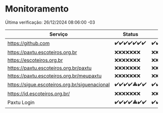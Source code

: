 # Monitoramento

Última verificação: 26/12/2024 08:06:00 -03

|Serviço|Status|Últimas 24h|
|---|---|---|
|https://github.com|<span title="2024-12-19: OK=23">✔️</span><span title="2024-12-20: OK=23">✔️</span><span title="2024-12-21: OK=23">✔️</span><span title="2024-12-22: OK=23">✔️</span><span title="2024-12-23: OK=23">✔️</span><span title="2024-12-24: OK=23">✔️</span><span title="2024-12-25: OK=10">✔️</span>|<span title="25/12/2024 08:06:00 -03 : 200">✔️</span><span title="25/12/2024 09:14:00 -03 : 200">✔️</span><span title="25/12/2024 10:14:00 -03 : 200">✔️</span><span title="25/12/2024 11:07:00 -03 : 200">✔️</span><span title="25/12/2024 12:07:00 -03 : 200">✔️</span><span title="25/12/2024 13:09:00 -03 : 200">✔️</span><span title="25/12/2024 14:07:00 -03 : 200">✔️</span><span title="25/12/2024 15:10:00 -03 : 200">✔️</span><span title="25/12/2024 16:06:00 -03 : 200">✔️</span><span title="25/12/2024 17:08:00 -03 : 200">✔️</span><span title="25/12/2024 18:07:00 -03 : 200">✔️</span><span title="25/12/2024 19:07:00 -03 : 200">✔️</span><span title="25/12/2024 20:07:00 -03 : 200">✔️</span><span title="25/12/2024 21:40:00 -03 : 200">✔️</span><span title="25/12/2024 23:09:00 -03 : 200">✔️</span><span title="26/12/2024 00:13:00 -03 : 200">✔️</span><span title="26/12/2024 01:10:00 -03 : 200">✔️</span><span title="26/12/2024 02:08:00 -03 : 200">✔️</span><span title="26/12/2024 03:12:00 -03 : 200">✔️</span><span title="26/12/2024 04:08:00 -03 : 200">✔️</span><span title="26/12/2024 05:11:00 -03 : 200">✔️</span><span title="26/12/2024 06:08:00 -03 : 200">✔️</span><span title="26/12/2024 07:08:00 -03 : 200">✔️</span><span title="26/12/2024 08:06:00 -03 : 200">✔️</span>|
|https://paxtu.escoteiros.org.br|<span title="2024-12-19: Falhas=23">❌</span><span title="2024-12-20: Falhas=23">❌</span><span title="2024-12-21: Falhas=23">❌</span><span title="2024-12-22: Falhas=23">❌</span><span title="2024-12-23: Falhas=23">❌</span><span title="2024-12-24: Falhas=23">❌</span><span title="2024-12-25: Falhas=10">❌</span>|<span title="25/12/2024 08:06:00 -03 : 403">❌</span><span title="25/12/2024 09:14:00 -03 : 403">❌</span><span title="25/12/2024 10:14:00 -03 : 403">❌</span><span title="25/12/2024 11:07:00 -03 : 403">❌</span><span title="25/12/2024 12:07:00 -03 : 403">❌</span><span title="25/12/2024 13:09:00 -03 : 403">❌</span><span title="25/12/2024 14:07:00 -03 : 403">❌</span><span title="25/12/2024 15:10:00 -03 : 403">❌</span><span title="25/12/2024 16:06:00 -03 : 403">❌</span><span title="25/12/2024 17:08:00 -03 : 403">❌</span><span title="25/12/2024 18:07:00 -03 : 403">❌</span><span title="25/12/2024 19:07:00 -03 : 403">❌</span><span title="25/12/2024 20:07:00 -03 : 403">❌</span><span title="25/12/2024 21:40:00 -03 : 403">❌</span><span title="25/12/2024 23:09:00 -03 : 403">❌</span><span title="26/12/2024 00:13:00 -03 : 403">❌</span><span title="26/12/2024 01:10:00 -03 : 403">❌</span><span title="26/12/2024 02:08:00 -03 : 403">❌</span><span title="26/12/2024 03:12:00 -03 : 403">❌</span><span title="26/12/2024 04:08:00 -03 : 403">❌</span><span title="26/12/2024 05:11:00 -03 : 403">❌</span><span title="26/12/2024 06:08:00 -03 : 403">❌</span><span title="26/12/2024 07:08:00 -03 : 403">❌</span><span title="26/12/2024 08:06:00 -03 : 403">❌</span>|
|https://escoteiros.org.br|<span title="2024-12-19: Falhas=23">❌</span><span title="2024-12-20: Falhas=23">❌</span><span title="2024-12-21: Falhas=23">❌</span><span title="2024-12-22: Falhas=23">❌</span><span title="2024-12-23: Falhas=23">❌</span><span title="2024-12-24: Falhas=23">❌</span><span title="2024-12-25: Falhas=10">❌</span>|<span title="25/12/2024 08:06:00 -03 : 403">❌</span><span title="25/12/2024 09:14:00 -03 : 403">❌</span><span title="25/12/2024 10:14:00 -03 : 403">❌</span><span title="25/12/2024 11:07:00 -03 : 403">❌</span><span title="25/12/2024 12:07:00 -03 : 403">❌</span><span title="25/12/2024 13:09:00 -03 : 403">❌</span><span title="25/12/2024 14:07:00 -03 : 403">❌</span><span title="25/12/2024 15:10:00 -03 : 403">❌</span><span title="25/12/2024 16:06:00 -03 : 403">❌</span><span title="25/12/2024 17:08:00 -03 : 403">❌</span><span title="25/12/2024 18:07:00 -03 : 403">❌</span><span title="25/12/2024 19:07:00 -03 : 403">❌</span><span title="25/12/2024 20:07:00 -03 : 403">❌</span><span title="25/12/2024 21:40:00 -03 : 403">❌</span><span title="25/12/2024 23:09:00 -03 : 403">❌</span><span title="26/12/2024 00:13:00 -03 : 403">❌</span><span title="26/12/2024 01:10:00 -03 : 403">❌</span><span title="26/12/2024 02:08:00 -03 : 403">❌</span><span title="26/12/2024 03:12:00 -03 : 403">❌</span><span title="26/12/2024 04:08:00 -03 : 403">❌</span><span title="26/12/2024 05:11:00 -03 : 403">❌</span><span title="26/12/2024 06:08:00 -03 : 403">❌</span><span title="26/12/2024 07:08:00 -03 : 403">❌</span><span title="26/12/2024 08:06:00 -03 : 403">❌</span>|
|https://paxtu.escoteiros.org.br/paxtu|<span title="2024-12-19: Falhas=23">❌</span><span title="2024-12-20: Falhas=23">❌</span><span title="2024-12-21: Falhas=23">❌</span><span title="2024-12-22: Falhas=23">❌</span><span title="2024-12-23: Falhas=23">❌</span><span title="2024-12-24: Falhas=23">❌</span><span title="2024-12-25: Falhas=10">❌</span>|<span title="25/12/2024 08:06:00 -03 : 403">❌</span><span title="25/12/2024 09:14:00 -03 : 403">❌</span><span title="25/12/2024 10:14:00 -03 : 403">❌</span><span title="25/12/2024 11:07:00 -03 : 403">❌</span><span title="25/12/2024 12:07:00 -03 : 403">❌</span><span title="25/12/2024 13:09:00 -03 : 403">❌</span><span title="25/12/2024 14:07:00 -03 : 403">❌</span><span title="25/12/2024 15:10:00 -03 : 403">❌</span><span title="25/12/2024 16:06:00 -03 : 403">❌</span><span title="25/12/2024 17:08:00 -03 : 403">❌</span><span title="25/12/2024 18:07:00 -03 : 403">❌</span><span title="25/12/2024 19:07:00 -03 : 403">❌</span><span title="25/12/2024 20:07:00 -03 : 403">❌</span><span title="25/12/2024 21:40:00 -03 : 403">❌</span><span title="25/12/2024 23:09:00 -03 : 403">❌</span><span title="26/12/2024 00:13:00 -03 : 403">❌</span><span title="26/12/2024 01:10:00 -03 : 403">❌</span><span title="26/12/2024 02:08:00 -03 : 403">❌</span><span title="26/12/2024 03:12:00 -03 : 403">❌</span><span title="26/12/2024 04:08:00 -03 : 403">❌</span><span title="26/12/2024 05:11:00 -03 : 403">❌</span><span title="26/12/2024 06:08:00 -03 : 403">❌</span><span title="26/12/2024 07:08:00 -03 : 403">❌</span><span title="26/12/2024 08:06:00 -03 : 403">❌</span>|
|https://paxtu.escoteiros.org.br/meupaxtu|<span title="2024-12-19: Falhas=23">❌</span><span title="2024-12-20: Falhas=23">❌</span><span title="2024-12-21: Falhas=23">❌</span><span title="2024-12-22: Falhas=23">❌</span><span title="2024-12-23: Falhas=23">❌</span><span title="2024-12-24: Falhas=23">❌</span><span title="2024-12-25: Falhas=10">❌</span>|<span title="25/12/2024 08:06:00 -03 : 403">❌</span><span title="25/12/2024 09:14:00 -03 : 403">❌</span><span title="25/12/2024 10:14:00 -03 : 403">❌</span><span title="25/12/2024 11:07:00 -03 : 403">❌</span><span title="25/12/2024 12:07:00 -03 : 403">❌</span><span title="25/12/2024 13:09:00 -03 : 403">❌</span><span title="25/12/2024 14:07:00 -03 : 403">❌</span><span title="25/12/2024 15:10:00 -03 : 403">❌</span><span title="25/12/2024 16:06:00 -03 : 403">❌</span><span title="25/12/2024 17:08:00 -03 : 403">❌</span><span title="25/12/2024 18:07:00 -03 : 403">❌</span><span title="25/12/2024 19:07:00 -03 : 403">❌</span><span title="25/12/2024 20:07:00 -03 : 403">❌</span><span title="25/12/2024 21:40:00 -03 : 403">❌</span><span title="25/12/2024 23:09:00 -03 : 403">❌</span><span title="26/12/2024 00:13:00 -03 : 403">❌</span><span title="26/12/2024 01:10:00 -03 : 403">❌</span><span title="26/12/2024 02:08:00 -03 : 403">❌</span><span title="26/12/2024 03:12:00 -03 : 403">❌</span><span title="26/12/2024 04:08:00 -03 : 403">❌</span><span title="26/12/2024 05:11:00 -03 : 403">❌</span><span title="26/12/2024 06:08:00 -03 : 403">❌</span><span title="26/12/2024 07:08:00 -03 : 403">❌</span><span title="26/12/2024 08:06:00 -03 : 403">❌</span>|
|https://sigue.escoteiros.org.br/siguenacional|<span title="2024-12-19: OK=23">✔️</span><span title="2024-12-20: OK=23">✔️</span><span title="2024-12-21: OK=23">✔️</span><span title="2024-12-22: OK=23">✔️</span><span title="2024-12-23: OK=22, Falhas=1">⚠️</span><span title="2024-12-24: OK=23">✔️</span><span title="2024-12-25: OK=10">✔️</span>|<span title="25/12/2024 08:06:00 -03 : 200">✔️</span><span title="25/12/2024 09:14:00 -03 : 200">✔️</span><span title="25/12/2024 10:14:00 -03 : 200">✔️</span><span title="25/12/2024 11:07:00 -03 : 200">✔️</span><span title="25/12/2024 12:07:00 -03 : 200">✔️</span><span title="25/12/2024 13:09:00 -03 : 200">✔️</span><span title="25/12/2024 14:07:00 -03 : 200">✔️</span><span title="25/12/2024 15:10:00 -03 : 200">✔️</span><span title="25/12/2024 16:06:00 -03 : 200">✔️</span><span title="25/12/2024 17:08:00 -03 : 200">✔️</span><span title="25/12/2024 18:07:00 -03 : 200">✔️</span><span title="25/12/2024 19:07:00 -03 : 200">✔️</span><span title="25/12/2024 20:07:00 -03 : 200">✔️</span><span title="25/12/2024 21:40:00 -03 : 200">✔️</span><span title="25/12/2024 23:09:00 -03 : 200">✔️</span><span title="26/12/2024 00:13:00 -03 : 200">✔️</span><span title="26/12/2024 01:10:00 -03 : 200">✔️</span><span title="26/12/2024 02:08:00 -03 : 200">✔️</span><span title="26/12/2024 03:12:00 -03 : 200">✔️</span><span title="26/12/2024 04:08:00 -03 : 200">✔️</span><span title="26/12/2024 05:11:00 -03 : 200">✔️</span><span title="26/12/2024 06:08:00 -03 : 200">✔️</span><span title="26/12/2024 07:08:00 -03 : 200">✔️</span><span title="26/12/2024 08:06:00 -03 : 200">✔️</span>|
|https://id.escoteiros.org.br/|<span title="2024-12-19: Falhas=23">❌</span><span title="2024-12-20: Falhas=23">❌</span><span title="2024-12-21: Falhas=23">❌</span><span title="2024-12-22: Falhas=23">❌</span><span title="2024-12-23: Falhas=23">❌</span><span title="2024-12-24: Falhas=23">❌</span><span title="2024-12-25: Falhas=10">❌</span>|<span title="25/12/2024 08:06:00 -03 : 403">❌</span><span title="25/12/2024 09:14:00 -03 : 403">❌</span><span title="25/12/2024 10:14:00 -03 : 403">❌</span><span title="25/12/2024 11:07:00 -03 : 403">❌</span><span title="25/12/2024 12:07:00 -03 : 403">❌</span><span title="25/12/2024 13:09:00 -03 : 403">❌</span><span title="25/12/2024 14:07:00 -03 : 403">❌</span><span title="25/12/2024 15:10:00 -03 : 403">❌</span><span title="25/12/2024 16:06:00 -03 : 403">❌</span><span title="25/12/2024 17:08:00 -03 : 403">❌</span><span title="25/12/2024 18:07:00 -03 : 403">❌</span><span title="25/12/2024 19:07:00 -03 : 403">❌</span><span title="25/12/2024 20:07:00 -03 : 403">❌</span><span title="25/12/2024 21:40:00 -03 : 403">❌</span><span title="25/12/2024 23:09:00 -03 : 403">❌</span><span title="26/12/2024 00:13:00 -03 : 403">❌</span><span title="26/12/2024 01:10:00 -03 : 403">❌</span><span title="26/12/2024 02:08:00 -03 : 403">❌</span><span title="26/12/2024 03:12:00 -03 : 403">❌</span><span title="26/12/2024 04:08:00 -03 : 403">❌</span><span title="26/12/2024 05:11:00 -03 : 403">❌</span><span title="26/12/2024 06:08:00 -03 : 403">❌</span><span title="26/12/2024 07:08:00 -03 : 403">❌</span><span title="26/12/2024 08:06:00 -03 : 403">❌</span>|
|Paxtu Login|<span title="2024-12-19: OK=23">✔️</span><span title="2024-12-20: OK=23">✔️</span><span title="2024-12-21: OK=23">✔️</span><span title="2024-12-22: OK=23">✔️</span><span title="2024-12-23: OK=22, Falhas=1">⚠️</span><span title="2024-12-24: OK=23">✔️</span><span title="2024-12-25: OK=10">✔️</span>|<span title="25/12/2024 08:06:00 -03 : 200">✔️</span><span title="25/12/2024 09:14:00 -03 : 200">✔️</span><span title="25/12/2024 10:14:00 -03 : 200">✔️</span><span title="25/12/2024 11:07:00 -03 : 200">✔️</span><span title="25/12/2024 12:07:00 -03 : 200">✔️</span><span title="25/12/2024 13:09:00 -03 : 200">✔️</span><span title="25/12/2024 14:07:00 -03 : 200">✔️</span><span title="25/12/2024 15:10:00 -03 : 200">✔️</span><span title="25/12/2024 16:06:00 -03 : 200">✔️</span><span title="25/12/2024 17:08:00 -03 : 200">✔️</span><span title="25/12/2024 18:07:00 -03 : 200">✔️</span><span title="25/12/2024 19:07:00 -03 : 200">✔️</span><span title="25/12/2024 20:07:00 -03 : 200">✔️</span><span title="25/12/2024 21:40:00 -03 : 200">✔️</span><span title="25/12/2024 23:09:00 -03 : 200">✔️</span><span title="26/12/2024 00:13:00 -03 : 200">✔️</span><span title="26/12/2024 01:10:00 -03 : 200">✔️</span><span title="26/12/2024 02:08:00 -03 : 200">✔️</span><span title="26/12/2024 03:12:00 -03 : 200">✔️</span><span title="26/12/2024 04:08:00 -03 : 200">✔️</span><span title="26/12/2024 05:11:00 -03 : 200">✔️</span><span title="26/12/2024 06:08:00 -03 : 200">✔️</span><span title="26/12/2024 07:08:00 -03 : 200">✔️</span><span title="26/12/2024 08:06:00 -03 : 200">✔️</span>|
